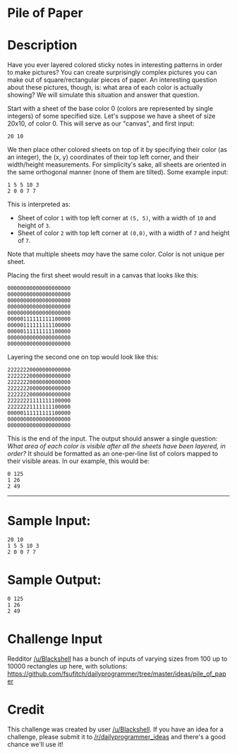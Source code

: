 # Pile of Paper
<div class="md"><h1>Description</h1>
<p>Have you ever layered colored sticky notes in interesting patterns in
order to make pictures? You can create surprisingly complex pictures
you can make out of square/rectangular pieces of paper. An interesting
question about these pictures, though, is: what area of each color is
actually showing? We will simulate this situation and answer that
question.</p>
<p>Start with a sheet of the base color 0 (colors are represented by
single integers) of some specified size. Let's suppose we have a sheet
of size 20x10, of color 0. This will serve as our "canvas", and first
input:</p>
<pre><code>20 10
</code></pre>
<p>We then place other colored sheets on top of it by specifying their
color (as an integer), the (x, y) coordinates of their top left
corner, and their width/height measurements. For simplicity's sake,
all sheets are oriented in the same orthogonal manner (none of them
are tilted). Some example input:</p>
<pre><code>1 5 5 10 3
2 0 0 7 7 
</code></pre>
<p>This is interpreted as:</p>
<ul>
<li>Sheet of color <code>1</code> with top left corner at <code>(5, 5)</code>, with a width of <code>10</code> and height of <code>3</code>.</li>
<li>Sheet of color <code>2</code> with top left corner at <code>(0,0)</code>, with a width of
<code>7</code> and height of <code>7</code>.</li>
</ul>
<p>Note that multiple sheets <em>may</em> have the same color. Color is not
unique per sheet.</p>
<p>Placing the first sheet would result in a canvas that looks like this:</p>
<pre><code>00000000000000000000
00000000000000000000
00000000000000000000
00000000000000000000
00000000000000000000
00000111111111100000
00000111111111100000
00000111111111100000
00000000000000000000
00000000000000000000
</code></pre>
<p>Layering the second one on top would look like this:</p>
<pre><code>22222220000000000000
22222220000000000000
22222220000000000000
22222220000000000000
22222220000000000000
22222221111111100000
22222221111111100000
00000111111111100000
00000000000000000000
00000000000000000000
</code></pre>
<p>This is the end of the input. The output should answer a single
question: <em>What area of each color is visible after all the sheets
have been layered, in order?</em> It should be formatted as an
one-per-line list of colors mapped to their visible areas. In our
example, this would be:</p>
<pre><code>0 125
1 26
2 49
</code></pre>
<hr/>
<h1>Sample Input:</h1>
<pre><code>20 10
1 5 5 10 3
2 0 0 7 7
</code></pre>
<h1>Sample Output:</h1>
<pre><code>0 125
1 26
2 49
</code></pre>
<h1>Challenge Input</h1>
<p>Redditor <a href="/u/Blackshell">/u/Blackshell</a> has a bunch of inputs of varying sizes from 100 up to 10000 rectangles up here, with solutions: <a href="https://github.com/fsufitch/dailyprogrammer/tree/master/ideas/pile_of_paper">https://github.com/fsufitch/dailyprogrammer/tree/master/ideas/pile_of_paper</a> </p>
<h1>Credit</h1>
<p>This challenge was created by user <a href="/u/Blackshell">/u/Blackshell</a>. If you have an idea for a challenge, please submit it to <a href="/r/dailyprogrammer_ideas">/r/dailyprogrammer_ideas</a> and there's a good chance we'll use it!</p>
</div>
